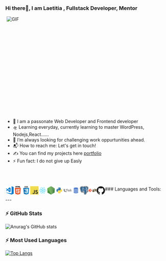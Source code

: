 ### Hi there👋, I am Laetitia , Fullstack Developer, Mentor 
 <img align="right" alt="GIF" src="https://github.com/arsentieva/arsentieva/blob/main/code.gif?raw=true" width="500" height="320" />

- 🎤 I am a passonate Web Developer and Frontend developer
- 🛸 Learning everyday, currently learning to master WordPress, Nodejs,React......
- 🌋 I’m always looking for challenging work oppurtunities ahead.
- 📬 How to reach me: Let's get in touch!
- ✍ You can find my projects here [portfolio]
- ⚡ Fun fact: I do not give up Easly

<br />
<br />
<br />
### Languages and Tools:

<img align="left" alt="Visual Studio Code" width="26px" src="https://raw.githubusercontent.com/github/explore/80688e429a7d4ef2fca1e82350fe8e3517d3494d/topics/visual-studio-code/visual-studio-code.png" />
<img align="left" alt="HTML5" width="26px" src="https://raw.githubusercontent.com/github/explore/80688e429a7d4ef2fca1e82350fe8e3517d3494d/topics/html/html.png" />
<img align="left" alt="CSS3" width="26px" src="https://raw.githubusercontent.com/github/explore/80688e429a7d4ef2fca1e82350fe8e3517d3494d/topics/css/css.png" />
<img align="left" alt="JavaScript" width="26px" src="https://raw.githubusercontent.com/github/explore/80688e429a7d4ef2fca1e82350fe8e3517d3494d/topics/javascript/javascript.png" />
<img align="left" alt="React" width="26px" src="https://raw.githubusercontent.com/github/explore/80688e429a7d4ef2fca1e82350fe8e3517d3494d/topics/react/react.png" />
<img align="left" alt="Node.js" width="26px" src="https://raw.githubusercontent.com/github/explore/80688e429a7d4ef2fca1e82350fe8e3517d3494d/topics/nodejs/nodejs.png" />
<img align="left" alt="python" width="26px" src="https://raw.githubusercontent.com/github/explore/80688e429a7d4ef2fca1e82350fe8e3517d3494d/topics/python/python.png" />
<img align="left" alt="flask" width="26px" src="https://raw.githubusercontent.com/github/explore/80688e429a7d4ef2fca1e82350fe8e3517d3494d/topics/flask/flask.png" />
<img align="left" alt="SQL" width="26px" src="https://raw.githubusercontent.com/github/explore/80688e429a7d4ef2fca1e82350fe8e3517d3494d/topics/sql/sql.png" />
<img align="left" alt="postgreSQL" width="26px" src="https://raw.githubusercontent.com/github/explore/80688e429a7d4ef2fca1e82350fe8e3517d3494d/topics/postgresql/postgresql.png" />
<img align="left" alt="Git" width="26px" src="https://raw.githubusercontent.com/github/explore/80688e429a7d4ef2fca1e82350fe8e3517d3494d/topics/git/git.png" />
<img align="left" alt="GitHub" width="26px" src="https://raw.githubusercontent.com/github/explore/78df643247d429f6cc873026c0622819ad797942/topics/github/github.png" />
<br />
<br />
---

 ### <summary>:zap: GitHub Stats</summary>

  ![Anurag's GitHub stats](https://github-readme-stats.vercel.app/api?username=laetitia123&show_icons=true&theme=radical)

 ### <summary>:zap: Most Used Languages</summary>

[![Top Langs](https://github-readme-stats.vercel.app/api/top-langs/?username=laetitia123&layout=compact)](https://github.com/laetitia123/github-readme-stats)




[portfolio]: https://laetitia123.github.io/portfolio2/




<!--
**laetitia123/laetitia123** is a ✨ _special_ ✨ repository because its `README.md` (this file) appears on your GitHub profile.

🎤 I am a passonate Web Developer and Frontend developer
🛸 Learning everyday, currently learning to master WordPress, Nodejs,React......
🌋 I’m always looking for challenging work oppurtunities ahead.
📺 Share things I know and learn in my Youtube Channel Take a Peek
📬 How to reach me: Let's get in touch!
🧗 I try to: Go beyond and push the bounds
  
